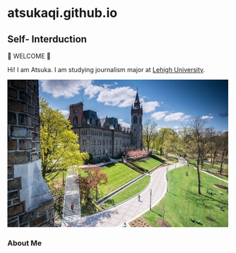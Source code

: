 # atsukaqi.github.io

## Self- Interduction
🎉 WELCOME 🎉

Hi! I am Atsuka. I am studying journalism major at [Lehigh University](https://www2.lehigh.edu/).

![lehigh](https://github.com/atsukaqi/atsukaqi.github.io/blob/main/www.usnews.jpg?raw=true)


### About Me
